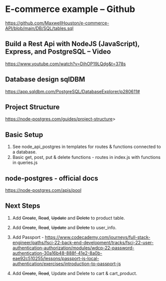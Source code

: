 # E-commerce example – Github

<https://github.com/MaxwellHouston/e-commerce-API/blob/main/DB/SQL/tables.sql>

## Build a Rest Api with NodeJS (JavaScript), Express, and PostgreSQL – Video

<https://www.youtube.com/watch?v=DihOP19LQdg&t=378s>

## Database design sqlDBM

<https://app.sqldbm.com/PostgreSQL/DatabaseExplorer/p280611#>

## Project Structure

<https://node-postgres.com/guides/project-structure>>

## Basic Setup

1. See node_api_postgres in templates for routes & functions connected to a database.
2. Basic get, post, put & delete functions - routes in index.js with functions in queries.js

## node-postgres - official docs

<https://node-postgres.com/apis/pool>

## Next Steps

1. Add ~~Create~~, ~~Read~~, ~~Update~~ and ~~Delete~~ to product table.

2. Add ~~Create~~, ~~Read~~, ~~Update~~ and ~~Delete~~ to user_info.

3. Add Passport - https://www.codecademy.com/journeys/full-stack-engineer/paths/fscj-22-back-end-development/tracks/fscj-22-user-authentication-authorization/modules/wdcp-22-password-authentication-30a16b48-888f-41e2-8a0b-eae92c510255/lessons/passport-js-local-authentication/exercises/introduction-to-passport-js

4. Add ~~Create~~, ~~Read~~, Update and Delete to cart & cart_product.

